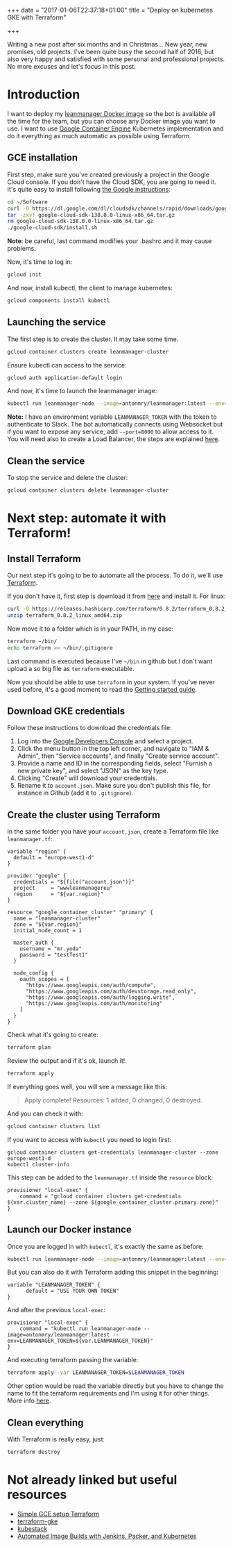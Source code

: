 +++
date = "2017-01-06T22:37:18+01:00"
title = "Deploy on kubernetes GKE with Terraform"

+++

Writing a new post after six months and in Christmas... New year, new promises, old projects. I've been quite busy the second half of 2016, but also very happy and satisfied with some personal and professional projects. No more excuses and let's focus in this post.

# Introduction

I want to deploy my [leanmanager Docker image](https://hub.docker.com/r/antonmry/leanmanager) so the bot is available all the time for the team, but you can choose any Docker image you want to use. I want to use [Google Container Engine](https://cloud.google.com/container-engine/docs/quickstart) Kubernetes implementation and do it everything as much automatic as possible using Terraform.

## GCE installation

First step, make sure you've created previously a project in the Google Cloud console. If you don't have the Cloud SDK, you are going to need it. It's quite easy to install following [the Google instructions](https://cloud.google.com/sdk/docs/quickstart-linux):

```sh
cd ~/Software
curl -O https://dl.google.com/dl/cloudsdk/channels/rapid/downloads/google-cloud-sdk-138.0.0-linux-x86_64.tar.gz
tar -zxvf google-cloud-sdk-138.0.0-linux-x86_64.tar.gz
rm google-cloud-sdk-138.0.0-linux-x86_64.tar.gz
./google-cloud-sdk/install.sh
```

**Note**: be careful, last command modifies your .bashrc and it may cause problems.

Now, it's time to log in:

```sh
gcloud init
```

And now, install kubectl, the client to manage kubernetes:

```sh
gcloud components install kubectl
```

## Launching the service

The first step is to create the cluster. It may take some time.

```sh
gcloud container clusters create leanmanager-cluster
```

Ensure kubectl can access to the service:

```sh
gcloud auth application-default login
```

And now, it's time to launch the leanmanager image:

```sh
kubectl run leanmanager-node --image=antonmry/leanmanager:latest --env="LEANMANAGER_TOKEN=$LEANMANAGER_TOKEN"
```

**Note:** I have an environment variable `LEANMANAGER_TOKEN` with the token to authenticate to Slack. The bot automatically connects using Websocket but if you want to expose any service, add `--port=8080` to allow access to it. You will need also to create a Load Balancer, the steps are explained [here](https://cloud.google.com/container-engine/docs/quickstart).


## Clean the service

To stop the service and delete the cluster:

```sh
gcloud container clusters delete leanmanager-cluster
```

# Next step: automate it with Terraform!

## Install Terraform

Our next step it's going to be to automate all the process. To do it, we'll use [Terraform](https://www.terraform.io).

If you don't have it, first step is download it from [here](https://www.terraform.io/downloads.html) and install it. For linux:

```sh
curl -O https://releases.hashicorp.com/terraform/0.8.2/terraform_0.8.2_linux_amd64.zip
unzip terraform_0.8.2_linux_amd64.zip
```

Now move it to a folder which is in your PATH, in my case:

```sh
terraform ~/bin/
echo terraform >> ~/bin/.gitignore
```

Last command is executed because I've `~/bin` in github but I don't want upload a so big file as `terraform` executable.

Now you should be able to use `terraform` in your system. If you've never used before, it's a good moment to read the [Getting started guide](https://www.terraform.io/intro/getting-started/build.html).

## Download GKE credentials

Follow these instructions to download the credentials file:

1. Log into the [Google Developers Console](https://console.cloud.google.com) and select a project.
2. Click the menu button in the top left corner, and navigate to "IAM & Admin", then "Service accounts", and finally "Create service account".
3. Provide a name and ID in the corresponding fields, select "Furnish a new private key", and select "JSON" as the key type.
4. Clicking "Create" will download your credentials.
5. Rename it to `account.json`. Make sure you don't publish this file, for instance in Github (add it to `.gitignore`).

## Create the cluster using Terraform

In the same folder you have your `account.json`, create a Terraform file like `leanmanager.tf`:

```
variable "region" {
  default = "europe-west1-d"
}

provider "google" {
  credentials = "${file("account.json")}"
  project     = "wwwleanmanagereu"
  region      = "${var.region}"
}

resource "google_container_cluster" "primary" {
  name = "leanmanager-cluster"
  zone = "${var.region}"
  initial_node_count = 1

  master_auth {
    username = "mr.yoda"
    password = "testTest1"
  }

  node_config {
    oauth_scopes = [
      "https://www.googleapis.com/auth/compute",
      "https://www.googleapis.com/auth/devstorage.read_only",
      "https://www.googleapis.com/auth/logging.write",
      "https://www.googleapis.com/auth/monitoring"
    ]
  }
}
```

Check what it's going to create:

```sh
terraform plan
```

Review the output and if it's ok, launch it!.

```sh
terraform apply
```

If everything goes well, you will see a message like this:

> Apply complete! Resources: 1 added, 0 changed, 0 destroyed.

And you can check it with:

```sh
gcloud container clusters list
```

If you want to access with `kubectl` you need to login first:

```
gcloud container clusters get-credentials leanmanager-cluster --zone europe-west1-d
kubectl cluster-info
```

This step can be added to the `leanmanager.tf` inside the `resource` block:

```
provisioner "local-exec" {
    command = "gcloud container clusters get-credentials ${var.cluster_name} --zone ${google_container_cluster.primary.zone}"
}
```

## Launch our Docker instance

Once you are logged in with `kubectl`, it's exactly the same as before:

```sh
kubectl run leanmanager-node --image=antonmry/leanmanager:latest --env="LEANMANAGER_TOKEN=$LEANMANAGER_TOKEN"
```

But you can also do it with Terraform adding this snippet in the beginning: 

```
variable "LEANMANAGER_TOKEN" {
      default = "USE YOUR OWN TOKEN"
}
```

And after the previous `local-exec`:

```
provisioner "local-exec" {
    command = "kubectl run leanmanager-node --image=antonmry/leanmanager:latest --env=LEANMANAGER_TOKEN=${var.LEANMANAGER_TOKEN}"
}
```

And executing terraform passing the variable:

```sh
terraform apply -var LEANMANAGER_TOKEN=$LEANMANAGER_TOKEN
```

Other option would be read the variable directly but you have to change the name to fit the terraform requirements and I'm using it for other things. More info [here](https://www.terraform.io/docs/configuration/variables.html).

## Clean everything

With Terraform is really easy, just:

```sh
terraform destroy
```

# Not already linked but useful resources

* [Simple GCE setup Terraform](http://container-solutions.com/simple-gce-setup-terraform/)
* [terraform-gke](https://github.com/l337ch/terraform-gke)
* [kubestack](https://github.com/kelseyhightower/kubestack)
* [Automated Image Builds with Jenkins, Packer, and Kubernetes](https://cloud.google.com/solutions/automated-build-images-with-jenkins-kubernetes)
